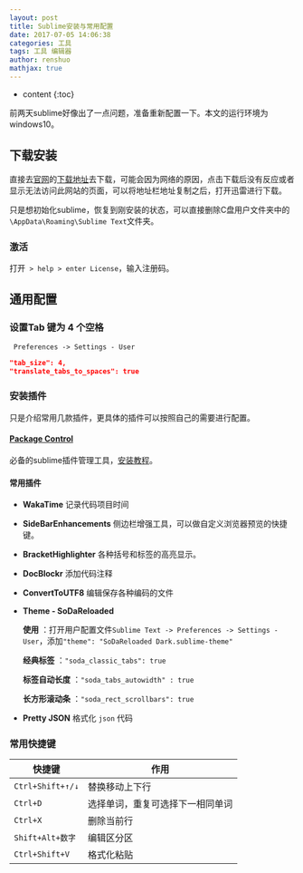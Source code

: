 ```yaml
---
layout: post
title: Sublime安装与常用配置
date: 2017-07-05 14:06:38
categories: 工具
tags: 工具 编辑器
author: renshuo
mathjax: true
---
```


* content
{:toc}

前两天sublime好像出了一点问题，准备重新配置一下。本文的运行环境为windows10。

<!--more-->


## 下载安装

直接去[官网](http://www.sublimetext.com/)的[下载地址](http://www.sublimetext.com/3)去下载，可能会因为网络的原因，点击下载后没有反应或者显示无法访问此网站的页面，可以将地址栏地址复制之后，打开迅雷进行下载。

只是想初始化sublime，恢复到刚安装的状态，可以直接删除C盘用户文件夹中的`\AppData\Roaming\Sublime Text`文件夹。

### 激活

打开` > help > enter License`，输入注册码。

## 通用配置

### 设置Tab 键为 4 个空格
` Preferences -> Settings - User`

``` json
"tab_size": 4,  
"translate_tabs_to_spaces": true   
```



### 安装插件

只是介绍常用几款插件，更具体的插件可以按照自己的需要进行配置。

####  [Package Control](https://packagecontrol.io/)

必备的sublime插件管理工具，[安装教程](https://packagecontrol.io/installation)。

#### 常用插件

* **WakaTime** 记录代码项目时间

* **SideBarEnhancements** 侧边栏增强工具，可以做自定义浏览器预览的快捷键。

* **BracketHighlighter** 各种括号和标签的高亮显示。

* **DocBlockr** 添加代码注释

* **ConvertToUTF8** 编辑保存各种编码的文件

* **Theme - SoDaReloaded** 

  **使用** ：打开用户配置文件`Sublime Text -> Preferences -> Settings - User`，添加`"theme": "SoDaReloaded Dark.sublime-theme"`

  **经典标签** ：`"soda_classic_tabs": true`

  **标签自动长度** ：`"soda_tabs_autowidth" : true`

  **长方形滚动条** ：`"soda_rect_scrollbars": true`

* **Pretty JSON** 格式化 `json` 代码

### 常用快捷键

| 快捷键              | 作用               |
| ---------------- | ---------------- |
| `Ctrl+Shift+↑/↓` | 替换移动上下行          |
| `Ctrl+D`         | 选择单词，重复可选择下一相同单词 |
| `Ctrl+X`         | 删除当前行            |
| `Shift+Alt+数字`   | 编辑区分区            |
| `Ctrl+Shift+V `  | 格式化粘贴            |

